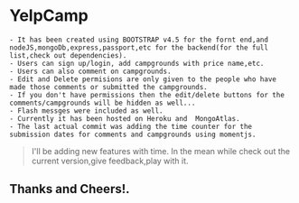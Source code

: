 # YelpCamp
	- It has been created using BOOTSTRAP v4.5 for the fornt end,and nodeJS,mongoDb,express,passport,etc for the backend(for the full list,check out dependencies).
	- Users can sign up/login, add campgrounds with price name,etc.
	- Users can also comment on campgrounds.
	- Edit and Delete permisions are only given to the people who have made those comments or submitted the campgrounds.
	- If you don't have permissions then the edit/delete buttons for the comments/campgrounds will be hidden as well...
	- Flash messges were included as well.
	- Currently it has been hosted on Heroku and  MongoAtlas.
	- The last actual commit was adding the time counter for the submission dates for comments and campgrounds using momentjs.
> I'll be adding new features with time. In the mean while check out the current version,give feedback,play with it.	
## Thanks and Cheers!.
